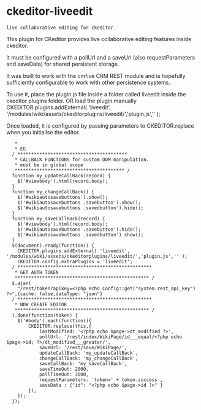 # ckeditor-liveedit
    live collaborative editing for ckeditor

This plugin for CKeditor provides live collaborative editing features inside ckeditor.


It must be configured with a pollUrl and a saveUrl (also requestParameters and saveData) for shared persistent storage.
 
 
 It was built to work with the cmfive CRM REST module and is hopefully sufficiently configurable to work with other persistence systems.

To use it, place the plugin.js file inside a folder called liveedit inside the ckeditor plugins folder.
OR load the plugin manually
CKEDITOR.plugins.addExternal( 'liveedit', '/modules/wiki/assets/ckeditorplugins/liveedit/','plugin.js','' );

Once loaded, it is configured by passing parameters to 	CKEDITOR.replace when you initialise the editor.


       * 
       * EG
      / ****************************************
       * CALLBACK FUNCTIONS for custom DOM manipulation.
       * must be in global scope
       **************************************** /
      function my_updateCallBack(record) {
        $('#viewbody').html(record.body);
      }
      function my_changeCallBack() {
        $('#wikiautosavebuttons').show();
        $('#wikiautosavebuttons .savebutton').show();
        $('#wikiautosavebuttons .savedbutton').hide();
      }
      function my_saveCallBack(record) {
        $('#viewbody').html(record.body);
        $('#wikiautosavebuttons .savebutton').hide();
        $('#wikiautosavebuttons .savedbutton').show();
      }
      $(document).ready(function() {
        CKEDITOR.plugins.addExternal( 'liveedit', '/modules/wiki/assets/ckeditorplugins/liveedit/','plugin.js','' );
        CKEDITOR.config.extraPlugins = 'liveedit';
      / *************************************************
       * GET AUTH TOKEN
       ************************************************* /
      $.ajax(
      	"/rest/token?apikey=<?php echo Config::get("system.rest_api_key") ?>",{cache: false,dataType: "json"}
      / *************************************************
       * NOW CREATE EDITOR
       ************************************************* /
      ).done(function(token) {
      	$('#body').each(function(){
      		CKEDITOR.replace(this,{
      			lastModified: '<?php echo $page->dt_modified ?>',
      			pollUrl: '/rest/index/WikiPage/id___equal/<?php echo $page->id; ?>/dt_modified___greater/',
      			saveUrl: '/rest/save/WikiPage/',
      			updateCallBack: 'my_updateCallBack',
      			changeCallBack: 'my_changeCallBack',
      			saveCallBack: 'my_saveCallBack',
      			saveTimeOut: 2000,
      			pollTimeOut: 3000,
      			requestParameters: 'token=' + token.success ,
      			saveData : {"id": "<?php echo $page->id ?>" }
      		});
      	});
      });
